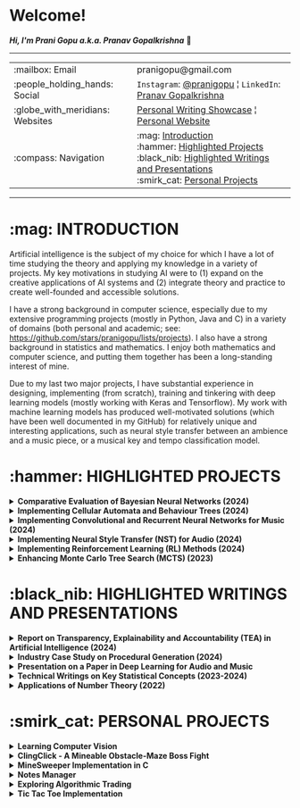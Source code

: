 <h1>Welcome!</h1>

**_Hi, I'm Prani Gopu a.k.a. Pranav Gopalkrishna_** 👋

---

<table>
<tr>
<td>:mailbox: Email</td>
<td>pranigopu@gmail.com</td>
</tr>
<tr>
<td>:people_holding_hands: Social</td>
<td><code>Instagram</code>: <a href="https://www.instagram.com/pranigopu/">@pranigopu</a> ¦ <code>LinkedIn</code>: <a href="https://www.linkedin.com/in/pranav-gopalkrishna-3a8a37166/">Pranav Gopalkrishna</a></td>
</tr>
<tr>
<td>:globe_with_meridians: Websites</td>
<td><a href="https://pranigopu.wordpress.com/">Personal Writing Showcase</a> ¦ <a href="https://pranigopu.github.io/">Personal Website</a></td>
</tr>
<tr>
<td>:compass: Navigation</td>
<td>:mag: <a href="#introduction">Introduction</a> <br> :hammer: <a href="#highlighted-projects">Highlighted Projects</a> <br> :black_nib: <a href="#highlighted-writings">Highlighted Writings and Presentations</a> <br> :smirk_cat: <a href="#personal-projects">Personal Projects</a></td>
</tr>
</table>


---

<h1 id="introduction">:mag: INTRODUCTION</h1>

Artificial intelligence is the subject of my choice for which I have a lot of time studying the theory and applying my knowledge in a variety of projects. My key motivations in studying AI were to (1) expand on the creative applications of AI systems and (2) integrate theory and practice to create well-founded and accessible solutions.

I have a strong background in computer science, especially due to my extensive programming projects (mostly in Python, Java and C) in a variety of domains (both personal and academic; see: https://github.com/stars/pranigopu/lists/projects). I also have a strong background in statistics and mathematics. I enjoy both mathematics and computer science, and putting them together has been a long-standing interest of mine.

Due to my last two major projects, I have substantial experience in designing, implementing (from scratch), training and tinkering with deep learning models (mostly working with Keras and Tensorflow). My work with machine learning models has produced well-motivated solutions (which have been well documented in my GitHub) for relatively unique and interesting applications, such as neural style transfer between an ambience and a music piece, or a musical key and tempo classification model.
 
<h1 id="highlighted-projects">:hammer: HIGHLIGHTED PROJECTS</h1>

<details>
  <summary><b>Comparative Evaluation of Bayesian Neural Networks (2024)</b></summary>
  
  <h3>Overview</h3>
  <p>
    <i>Master's Thesis</i><br>
    This project aims to investigate the practical application of Bayesian inference in neural networks, comparing different methods of uncertainty quantification. The research culminated in an evaluation of Bayesian Neural Networks (BNNs) across multiple scenarios.
  </p>

  <h3>Goals</h3>
  <ol>
    <li>Establish a link between Bayesian inference theory and its application in BNNs.</li>
    <li>Evaluate and compare the uncertainty quantification methods in various BNN models.</li>
  </ol>

  <h3>Technologies Used</h3>
  <p>Python using Jupyter Notebook</p>

  <h3>Keywords</h3>
  <p><code>bayesian inference</code>, <code>bayesian neural network</code>, <code>uncertainty quantification</code></p>

  <h3>Links</h3>
  <p><a href="https://github.com/pranigopu/masters-project" target="_blank"><b>See GitHub repository >></b></a></p>
</details>

<details>
  <summary><b>Implementing Cellular Automata and Behaviour Trees (2024)</b></summary>
  
  <h3>Overview</h3>
  <p>
    In this project, cellular automata were used to procedurally generate “coral reef” terrains, while behavior trees were implemented to govern interactions between two agents: the player and an attacking mermaid. This project involved both AI and procedural content generation, particularly in game development.
  </p>

  <h3>Goals</h3>
  <ol>
    <li>Design cellular automata for generating complex, dynamic terrain.</li>
    <li>Implement behavior trees to manage agent actions (player and enemy).</li>
  </ol>

  <h3>Technologies Used</h3>
  <p>C# using Unity Game Engine</p>

  <h3>Keywords</h3>
  <p><code>unity</code>, <code>procedural content generation</code>, <code>behaviour tree</code></p>

  <h3>Grade</h3>
  <p>89%</p>

  <h3>Links</h3>
  <p>
    <a href="https://github.com/pranigopu/diver-vs-mermaid" target="_blank"><b>See GitHub repository >></b></a> |
    <a href="https://www.youtube.com/watch?v=sJMKtEH5r3g" target="_blank"><b>See video presentation >></b></a>
  </p>
</details>

<details>
  <summary><b>Implementing Convolutional and Recurrent Neural Networks for Music (2024)</b></summary>

  <h3>Overview</h3>
  <p>
    This project involved building models to recognize musical keys and tempos using deep learning methods like convolutional neural networks (CNN) and bidirectional recurrent neural networks (RNN). The models were trained on a dataset of musical pieces, with a focus on performance optimization.
  </p>

  <h3>Goals</h3>
  <ol>
    <li>Develop models for musical key and tempo recognition.</li>
    <li>Train the models using deep learning techniques (CNN and RNN).</li>
  </ol>

  <h3>Technologies Used</h3>
  <p>Python using Jupyter Notebook</p>

  <h3>Keywords</h3>
  <p><code>convolutional neural network</code>, <code>bidirectional recurrent neural network</code>, <code>music recognition</code></p>

  <h3>Grade</h3>
  <p>60%</p>

  <h3>Links</h3>
  <p><a href="https://github.com/pranigopu/key--tempo-deepLearning" target="_blank"><b>See GitHub repository >></b></a></p>
</details>

<details>
  <summary><b>Implementing Neural Style Transfer (NST) for Audio (2024)</b></summary>

  <h3>Overview</h3>
  <p>
    This project focused on implementing Neural Style Transfer (NST) to apply the style of an ambient soundscape to a musical piece. The implementation explored the potential of applying NST techniques in audio, as opposed to traditional visual applications.
  </p>

  <h3>Goals</h3>
  <ol>
    <li>Implement NST for transferring the style of an ambient sound to a musical track.</li>
    <li>Test and present the effectiveness of NST in audio domains.</li>
  </ol>

  <h3>Technologies Used</h3>
  <p>Python using Google Colab</p>

  <h3>Keywords</h3>
  <p><code>neural style transfer</code>, <code>audio processing</code></p>

  <h3>Grade</h3>
  <p>57%</p>

  <h3>Links</h3>
  <p><a href="https://github.com/pranigopu/ambience-to-music-neuralStyleTransfer" target="_blank"><b>See GitHub repository >></b></a></p>
</details>

<details>
  <summary><b>Implementing Reinforcement Learning (RL) Methods (2024)</b></summary>

  <h3>Overview</h3>
  <p>
    This project implemented reinforcement learning methods to navigate a grid-based obstacle course. Both model-free and model-based RL approaches were compared, with deep learning incorporated to enhance learning performance.
  </p>

  <h3>Goals</h3>
  <ol>
    <li>Test and compare various RL techniques (model-free and model-based).</li>
    <li>Implement a deep learning-based RL agent for grid navigation.</li>
  </ol>

  <h3>Technologies Used</h3>
  <p>Python</p>

  <h3>Keywords</h3>
  <p><code>reinforcement learning</code>, <code>model-free</code>, <code>deep learning</code></p>

  <h3>Grade</h3>
  <p>96%</p>

  <h3>Links</h3>
  <p>
    <a href="https://github.com/nocommentcode/ecs7002_assignment_2" target="_blank"><b>See GitHub team repository >></b></a> |
    <a href="https://github.com/pranigopu/frozenLake" target="_blank"><b>See personal repository >></b></a> |
    <a href="https://github.com/pranigopu/frozenLake/blob/main/report/finalReport.pdf" target="_blank"><b>See report >></b></a>
  </p>
</details>

<details>
  <summary><b>Enhancing Monte Carlo Tree Search (MCTS) (2023)</b></summary>

  <h3>Overview</h3>
  <p>
    This project focused on enhancing an AI agent's performance using basic Monte Carlo Tree Search (MCTS) in the card game "Sushi Go!" The goal was to test improvements in MCTS efficiency and decision-making.
  </p>

  <h3>Goals</h3>
  <ol>
    <li>Enhance an AI agent's gameplay using MCTS in a card game environment.</li>
    <li>Explore the effectiveness of bandit methods in MCTS.</li>
  </ol>

  <h3>Technologies Used</h3>
  <p>Java</p>

  <h3>Keywords</h3>
  <p><code>monte carlo tree search</code>, <code>bandit methods</code></p>

  <h3>Grade</h3>
  <p>94%</p>

  <h3>Links</h3>
  <p>
    <a href="https://github.com/grahaminn/AIinGames-Assignment1" target="_blank"><b>See GitHub team repository >></b></a> |
    <a href="https://github.com/pranigopu/artificialIntelligence-in-games/blob/main/assignment1/REPORT.pdf" target="_blank"><b>See report >></b></a>
  </p>
</details>

<h1 id="highlighted-writings">:black_nib: HIGHLIGHTED WRITINGS AND PRESENTATIONS</h1>

<details>
  <summary><b>Report on Transparency, Explainability and Accountability (TEA) in Artificial Intelligence (2024)</b></summary>

  <h3>Overview</h3>
  <p>
    This report discusses the ethical and regulatory concerns surrounding transparency, explainability, and accountability in AI systems, providing a proposed framework for addressing these issues in industrial applications of AI.
  </p>

  <h3>Goals</h3>
  <ol>
    <li>Examine current AI frameworks for transparency and accountability.</li>
    <li>Present a case study and propose improvements to existing TEA methods in AI systems.</li>
  </ol>

  <h3>Keywords</h3>
  <p><code>ai in industry</code>, <code>ethical framework</code>, <code>regulatory framework</code></p>

  <h3>Links</h3>
  <p><a href="https://github.com/pranigopu/ethics--regulation--law-for-intelligentSystems/blob/main/finalCoursework/SUBMISSION.pdf" target="_blank"><b>See in GitHub >></b></a></p>
</details>

<details>
  <summary><b>Industry Case Study on Procedural Generation (2024)</b></summary>

  <h3>Overview</h3>
  <p>
    This case study focuses on the procedural generation techniques used in the game "Unexplored," with an emphasis on cyclic dungeon generation. The study examines how these methods can be applied in various game development contexts to enhance replayability and depth.
  </p>

  <h3>Goals</h3>
  <ol>
    <li>Study the procedural generation methods in "Unexplored."</li>
    <li>Analyze the cyclic dungeon generation algorithm for future applications.</li>
  </ol>

  <h3>Keywords</h3>
  <p><code>cyclic dungeon generation</code>, <code>unexplored</code>, <code>procedural content generation</code></p>

  <h3>Links</h3>
  <p><a href="https://github.com/pranigopu/interactiveAgents--proceduralGeneration/blob/main/caseStudy/SUBMISSION.pdf" target="_blank"><b>See in GitHub >></b></a></p>
</details>

<details>
  <summary><b>Presentation on a Paper in Deep Learning for Audio and Music</b></summary>

  <h3>Overview</h3>
  <p>
    This presentation summarizes the key findings of the paper "Piano Skills Assessment" by Paritosh Parmar, Jaiden Reddy, and Brendan Morris, which discusses the application of deep learning techniques for assessing piano skills in students.
  </p>

  <h3>Goals</h3>
  <ol>
    <li>Highlight the essential contributions of the paper to the field of music education.</li>
    <li>Discuss the implications of automated skills assessment using deep learning.</li>
  </ol>

  <h3>Keywords</h3>
  <p><code>automated skills assessment</code>, <code>multimodal skills assessment</code></p>

  <h3>Links</h3>
  <p><a href="https://github.com/pranigopu/deepLearning-for-audio--music/tree/main/paperPresentation" target="_blank"><b>See in GitHub >></b></a></p>
</details>

<details>
  <summary><b>Technical Writings on Key Statistical Concepts (2023-2024)</b></summary>

  <h3>Overview</h3>
  <p>
    This series of writings presents a rigorous overview of fundamental statistical concepts, aimed at enhancing understanding and application in data science and research contexts. Each writing delves into probability theory, statistical estimation, and hypothesis testing.
  </p>

  <h3>Goals</h3>
  <ol>
    <li>Provide a comprehensive understanding of key statistical concepts.</li>
    <li>Illustrate practical applications of these concepts in various fields.</li>
  </ol>

  <h3>Keywords</h3>
  <p><code>probability theory</code>, <code>statistical estimation</code>, <code>hypothesis testing</code></p>

  <h3>Links</h3>
  <p><a href="https://pranigopu.github.io/statistics/" target="_blank"><b>See in personal website >></b></a></p>
</details>

<details>
  <summary><b>Applications of Number Theory (2022)</b></summary>

  <h3>Overview</h3>
  <p>
    This work explores various real-world applications of number theory, including its relevance in cryptography, pseudorandom number generation, and coding theory. The goal is to demonstrate the practical significance of number theory in technology and security.
  </p>

  <h3>Goals</h3>
  <ol>
    <li>Explain the fundamental concepts of number theory.</li>
    <li>Illustrate the applications of number theory in modern computing and security.</li>
  </ol>

  <h3>Keywords</h3>
  <p><code>number theory</code>, <code>pseudorandom number generation</code>, <code>cryptography</code>, <code>coding-decoding</code></p>

  <h3>Links</h3>
  <p><a href="https://github.com/pranigopu/mathematics/tree/main/numberTheory/applicationsOfNumberTheory" target="_blank"><b>See in GitHub >></b></a></p>
</details>

<h1 id="personal-projects">:smirk_cat: PERSONAL PROJECTS</h1>

<details>
  <summary><b>Learning Computer Vision</b></summary>

  <h3>Overview</h3>
  <p>
    This project focuses on learning the fundamentals of image and video processing, alongside implementing deep learning models for classification tasks. The aim is to develop a comprehensive understanding of computer vision techniques and applications.
  </p>

  <h3>Goals</h3>
  <ol>
    <li>Understand the principles of image and video processing.</li>
    <li>Implement deep learning models to classify images and videos.</li>
  </ol>

  <h3>Technologies Used</h3>
  <p>Python</p>

  <h3>Keywords</h3>
  <p><code>image processing</code>, <code>video processing</code>, <code>computer vision</code>, <code>deep learning</code></p>

  <h3>Links</h3>
  <p><a href="https://github.com/pranigopu/computerVision" target="_blank"><b>See GitHub repository >></b></a></p>
</details>

<details>
  <summary><b>ClingClick - A Mineable Obstacle-Maze Boss Fight</b></summary>

  <h3>Overview</h3>
  <p>
    This project involves creating a game featuring a boss fight against a pathfinding NPC within a mineable maze environment. The focus is on developing engaging gameplay mechanics and dynamic enemy behaviors.
  </p>

  <h3>Goals</h3>
  <ol>
    <li>Design a boss fight mechanism within a mineable maze.</li>
    <li>Implement A-star pathfinding for NPC navigation.</li>
  </ol>

  <h3>Technologies Used</h3>
  <p>C</p>

  <h3>Keywords</h3>
  <p><code>a-star pathfinding</code>, <code>mineable environment</code>, <code>inventory management</code></p>

  <h3>Links</h3>
  <p><a href="https://github.com/pranigopu/clingClick" target="_blank"><b>See GitHub repository >></b></a></p>
</details>

<details>
  <summary><b>MineSweeper Implementation in C</b></summary>

  <h3>Overview</h3>
  <p>
    This project involves the implementation of the classic MineSweeper game in C, using a terminal-based interface. The goal is to recreate the gameplay experience while adhering to original game mechanics.
  </p>

  <h3>Goals</h3>
  <ol>
    <li>Recreate the MineSweeper game mechanics in C.</li>
    <li>Develop a user-friendly terminal interface for gameplay.</li>
  </ol>

  <h3>Technologies Used</h3>
  <p>C</p>

  <h3>Keywords</h3>
  <p><code>minesweeper</code>, <code>terminal-based interface</code></p>

  <h3>Links</h3>
  <p><a href="https://github.com/pranigopu/mineSweeper" target="_blank"><b>See GitHub repository >></b></a></p>
</details>

<details>
  <summary><b>Notes Manager</b></summary>

  <h3>Overview</h3>
  <p>
    This project involves creating a simple program for managing notes, particularly aimed at enhancing the efficiency of study note organization and retrieval.
  </p>

  <h3>Goals</h3>
  <ol>
    <li>Create a user-friendly interface for note management.</li>
    <li>Implement features for adding, editing, and deleting notes.</li>
  </ol>

  <h3>Technologies Used</h3>
  <p>Java</p>

  <h3>Keywords</h3>
  <p><code>file and directory management</code></p>
</details>

<details>
  <summary><b>Exploring Algorithmic Trading</b></summary>

  <h3>Overview</h3>
  <p>
    This project explores the fundamentals of algorithmic trading, focusing on the implementation of API calls and batch requests to interact with financial data.
  </p>

  <h3>Goals</h3>
  <ol>
    <li>Learn key concepts behind algorithmic trading.</li>
    <li>Implement API calls to retrieve and analyze trading data.</li>
  </ol>

  <h3>Technologies Used</h3>
  <p>Python</p>

  <h3>Keywords</h3>
  <p><code>api calls</code>, <code>point and batch requests</code></p>

  <h3>Links</h3>
  <p><a href="https://github.com/pranigopu/algorithmicTrading" target="_blank"><b>See GitHub repository >></b></a></p>

  <h3>Note</h3>
  <p>So far, I have only learned key concepts behind algorithmic trading and dealing with API requests and responses for data.</p>
</details>

<details>
  <summary><b>Tic Tac Toe Implementation</b></summary>

  <h3>Overview</h3>
  <p>
    This project involves implementing the classic Tic Tac Toe game with options for single-player against an AI opponent and multiplayer modes. The goal is to provide an engaging gameplay experience.
  </p>

  <h3>Goals</h3>
  <ol>
    <li>Implement game mechanics for Tic Tac Toe.</li>
    <li>Develop an AI opponent using basic strategies to challenge the player.</li>
  </ol>

  <h3>Technologies Used</h3>
  <p>C</p>

  <h3>Keywords</h3>
  <p><code>tic tac toe</code>, <code>ai opponent</code></p>

  <h3>Links</h3>
  <p><a href="https://github.com/pranigopu/ticTacToe" target="_blank"><b>See GitHub repository >></b></a></p>

  <h3>Note</h3>
  <p>The "AI opponent" is a relatively basic algorithm designed to try to stump the player using a few simple strategies.</p>
</details>

<!---
pranigopu/pranigopu is a ✨ special ✨ repository because its `README.md` (this file) appears on your GitHub profile.
You can click the Preview link to take a look at your changes.
--->
